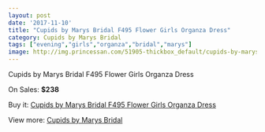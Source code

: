 ```yaml
---
layout: post
date: '2017-11-10'
title: "Cupids by Marys Bridal F495 Flower Girls Organza Dress"
category: Cupids by Marys Bridal
tags: ["evening","girls","organza","bridal","marys"]
image: http://img.princessan.com/51905-thickbox_default/cupids-by-marys-bridal-f495-flower-girls-organza-dress.jpg
---
```

Cupids by Marys Bridal F495 Flower Girls Organza Dress

On Sales: **$238**
<a href="https://www.princessan.com/en/cupids-by-marys-bridal/23407-cupids-by-marys-bridal-f495-flower-girls-organza-dress.html"><amp-img layout="responsive" width="600" height="600" src="//img.princessan.com/51905-thickbox_default/cupids-by-marys-bridal-f495-flower-girls-organza-dress.jpg" alt="Cupids by Marys Bridal F495 Flower Girls Organza Dress 0" /></a>
<a href="https://www.princessan.com/en/cupids-by-marys-bridal/23407-cupids-by-marys-bridal-f495-flower-girls-organza-dress.html"><amp-img layout="responsive" width="600" height="600" src="//img.princessan.com/51907-thickbox_default/cupids-by-marys-bridal-f495-flower-girls-organza-dress.jpg" alt="Cupids by Marys Bridal F495 Flower Girls Organza Dress 1" /></a>
<a href="https://www.princessan.com/en/cupids-by-marys-bridal/23407-cupids-by-marys-bridal-f495-flower-girls-organza-dress.html"><amp-img layout="responsive" width="600" height="600" src="//img.princessan.com/51906-thickbox_default/cupids-by-marys-bridal-f495-flower-girls-organza-dress.jpg" alt="Cupids by Marys Bridal F495 Flower Girls Organza Dress 2" /></a>

Buy it: [Cupids by Marys Bridal F495 Flower Girls Organza Dress](https://www.princessan.com/en/cupids-by-marys-bridal/23407-cupids-by-marys-bridal-f495-flower-girls-organza-dress.html "Cupids by Marys Bridal F495 Flower Girls Organza Dress")

View more: [Cupids by Marys Bridal](https://www.princessan.com/en/204-cupids-by-marys-bridal "Cupids by Marys Bridal")